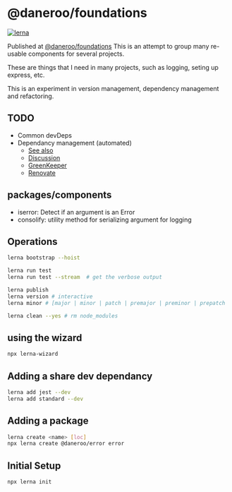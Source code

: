 # @daneroo/foundations


[![lerna](https://img.shields.io/badge/maintained%20with-lerna-cc00ff.svg)](https://lernajs.io/)

Published at [@daneroo/foundations]()
This is an attempt to group many re-usable components for several projects.

These are things that I need in many projects, such as logging, seting up express, etc.

This is an experiment in version management, dependency management and refactoring.

## TODO

- Common devDeps
- Dependancy management (automated)
  - [See also](https://github.com/semantic-release/semantic-release)
  - [Discussion](https://glebbahmutov.com/blog/renovate-app/)
  - [GreenKeeper](https://greenkeeper.io/)
  - [Renovate](https://renovatebot.com/)

## packages/components

- iserror: Detect if an argument is an Error
- consolify: utility method for serializing argument for logging

## Operations

```bash
lerna bootstrap --hoist

lerna run test
lerna run test --stream  # get the verbose output

lerna publish
lerna version # interactive
lerna minor # [major | minor | patch | premajor | preminor | prepatch | prerelease]

lerna clean --yes # rm node_modules
```

## using the wizard

```bash
npx lerna-wizard
```

## Adding a share dev dependancy

```bash
lerna add jest --dev
lerna add standard --dev
```

## Adding a package

```bash
lerna create <name> [loc]
npx lerna create @daneroo/error error
```

## Initial Setup

```bash
npx lerna init
```